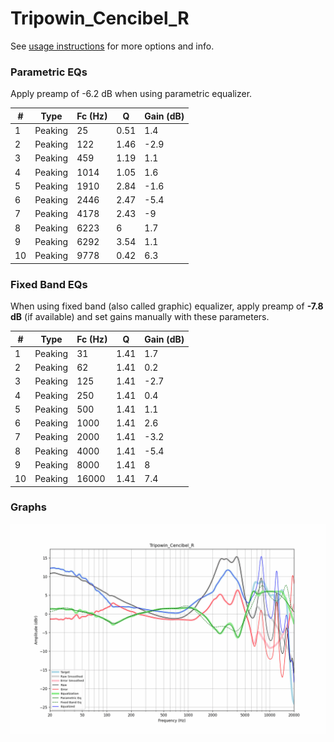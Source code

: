 # Tripowin_Cencibel_R
See [usage instructions](https://github.com/jaakkopasanen/AutoEq#usage) for more options and info.

### Parametric EQs
Apply preamp of -6.2 dB when using parametric equalizer.

|   # | Type    |   Fc (Hz) |    Q |   Gain (dB) |
|-----|---------|-----------|------|-------------|
|   1 | Peaking |        25 | 0.51 |         1.4 |
|   2 | Peaking |       122 | 1.46 |        -2.9 |
|   3 | Peaking |       459 | 1.19 |         1.1 |
|   4 | Peaking |      1014 | 1.05 |         1.6 |
|   5 | Peaking |      1910 | 2.84 |        -1.6 |
|   6 | Peaking |      2446 | 2.47 |        -5.4 |
|   7 | Peaking |      4178 | 2.43 |        -9   |
|   8 | Peaking |      6223 | 6    |         1.7 |
|   9 | Peaking |      6292 | 3.54 |         1.1 |
|  10 | Peaking |      9778 | 0.42 |         6.3 |

### Fixed Band EQs
When using fixed band (also called graphic) equalizer, apply preamp of **-7.8 dB** (if available) and set gains manually with these parameters.

|   # | Type    |   Fc (Hz) |    Q |   Gain (dB) |
|-----|---------|-----------|------|-------------|
|   1 | Peaking |        31 | 1.41 |         1.7 |
|   2 | Peaking |        62 | 1.41 |         0.2 |
|   3 | Peaking |       125 | 1.41 |        -2.7 |
|   4 | Peaking |       250 | 1.41 |         0.4 |
|   5 | Peaking |       500 | 1.41 |         1.1 |
|   6 | Peaking |      1000 | 1.41 |         2.6 |
|   7 | Peaking |      2000 | 1.41 |        -3.2 |
|   8 | Peaking |      4000 | 1.41 |        -5.4 |
|   9 | Peaking |      8000 | 1.41 |         8   |
|  10 | Peaking |     16000 | 1.41 |         7.4 |

### Graphs
![](./Tripowin_Cencibel_R.png)
